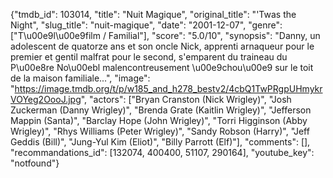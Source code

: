 {"tmdb_id": 103014, "title": "Nuit Magique", "original_title": "'Twas the Night", "slug_title": "nuit-magique", "date": "2001-12-07", "genre": ["T\u00e9l\u00e9film / Familial"], "score": "5.0/10", "synopsis": "Danny, un adolescent de quatorze ans et son oncle Nick, apprenti arnaqueur pour le premier et gentil malfrat pour le second, s'emparent du traineau du P\u00e8re No\u00ebl malencontreusement \u00e9chou\u00e9 sur le toit de la maison familiale...", "image": "https://image.tmdb.org/t/p/w185_and_h278_bestv2/4cbQ1TwPRgpUHmykrVOYeg2OooJ.jpg", "actors": ["Bryan Cranston (Nick Wrigley)", "Josh Zuckerman (Danny Wrigley)", "Brenda Grate (Kaitlin Wrigley)", "Jefferson Mappin (Santa)", "Barclay Hope (John Wrigley)", "Torri Higginson (Abby Wrigley)", "Rhys Williams (Peter Wrigley)", "Sandy Robson (Harry)", "Jeff Geddis (Bill)", "Jung-Yul Kim (Eliot)", "Billy Parrott (Elf)"], "comments": [], "recommandations_id": [132074, 400400, 51107, 290164], "youtube_key": "notfound"}